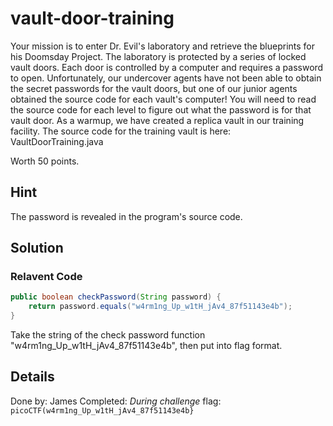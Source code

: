 # vault-door-training
Your mission is to enter Dr. Evil's laboratory and retrieve the blueprints for his Doomsday Project. The laboratory is protected by a series of locked vault doors. Each door is controlled by a computer and requires a password to open. Unfortunately, our undercover agents have not been able to obtain the secret passwords for the vault doors, but one of our junior agents obtained the source code for each vault's computer! You will need to read the source code for each level to figure out what the password is for that vault door. As a warmup, we have created a replica vault in our training facility. The source code for the training vault is here: VaultDoorTraining.java

Worth 50 points.

## Hint
The password is revealed in the program's source code.

## Solution
### Relavent Code
```java
public boolean checkPassword(String password) {
    return password.equals("w4rm1ng_Up_w1tH_jAv4_87f51143e4b");
}
````

Take the string of the check password function "w4rm1ng_Up_w1tH_jAv4_87f51143e4b", then put into flag format.

## Details
Done by: James
Completed: *During challenge*
flag: `picoCTF(w4rm1ng_Up_w1tH_jAv4_87f51143e4b}`
